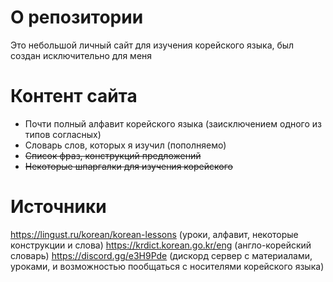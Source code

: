 # О репозитории
Это небольшой личный сайт для изучения корейского языка, был создан исключительно для меня

# Контент сайта
- Почти полный алфавит корейского языка (заисключением одного из типов согласных)
- Словарь слов, которых я изучил (пополняемо)
- ~~Список фраз, конструкций предложений~~
- ~~Некоторые шпаргалки для изучения корейского~~

# Источники
https://lingust.ru/korean/korean-lessons (уроки, алфавит, некоторые конструкции и слова)
https://krdict.korean.go.kr/eng (англо-корейский словарь)
https://discord.gg/e3H9Pde (дискорд сервер с материалами, уроками, и возможностью пообщаться с носителями корейского языка)
